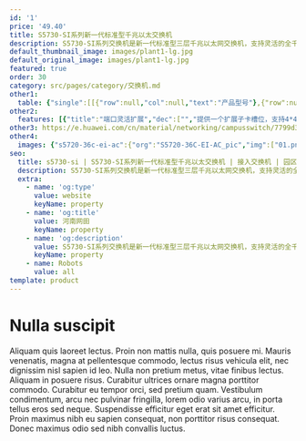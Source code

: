 ```yaml
---
id: '1'
price: '49.40'
title: S5730-SI系列新一代标准型千兆以太交换机
description: S5730-SI系列交换机是新一代标准型三层千兆以太网交换机，支持灵活的全千兆接入以及高性价比的固定万兆上行接口，同时可提供一个子卡槽位用于4*40GE上行端口的扩展，适用于企业园区接入和汇聚、数据中心接入等多种应用场景。
default_thumbnail_image: images/plant1-lg.jpg
default_original_image: images/plant1-lg.jpg
featured: true
order: 30
category: src/pages/category/交换机.md
other1: 
  table: {"single":[[{"row":null,"col":null,"text":"产品型号"},{"row":null,"col":null,"text":"S5730-48C-SI-AC"},{"row":null,"col":null,"text":"S5730-48C-PWR-SI-AC"},{"row":null,"col":null,"text":"S5730-68C-SI-AC"},{"row":null,"col":null,"text":"S5730-68C-PWR-SI-AC\nS5730-68C-PWR-SI"}],[{"row":null,"col":null,"text":"交换容量"},{"row":null,"col":null,"text":"680 Gbps/6.8 Tbps"},{"row":null,"col":null,"text":"680 Gbps/6.8 Tbps"},{"row":null,"col":null,"text":"680 Gbps/6.8 Tbps"},{"row":null,"col":null,"text":"680 Gbps/6.8 Tbps"}],[{"row":null,"col":null,"text":"包转发率"},{"row":null,"col":null,"text":"444 Mpps"},{"row":null,"col":null,"text":"444 Mpps"},{"row":null,"col":null,"text":"420 Mpps"},{"row":null,"col":null,"text":"420 Mpps"}],[{"row":null,"col":null,"text":"固定端口"},{"row":null,"col":null,"text":"24个10/100/1000Base-T，8个万兆SFP+"},{"row":null,"col":null,"text":"24个10/100/1000Base-T，8个万兆SFP+"},{"row":null,"col":null,"text":"48个10/100/1000Base-T，4个万兆SFP+"},{"row":null,"col":null,"text":"48个10/100/1000Base-T，4个万兆SFP+"}],[{"row":null,"col":null,"text":"扩展插槽"},{"row":null,"col":"4","text":"提供一个扩展插槽，可扩展支持业务插卡：\n4*40 GE QSFP+接口板\n防火墙插卡*\n"}],[{"row":null,"col":null,"text":"MAC特性"},{"row":null,"col":"4","text":"支持MAC地址自动学习和老化\n支持静态、动态、黑洞MAC表项\n支持源MAC地址过滤"}],[{"row":null,"col":null,"text":"VLAN特性"},{"row":null,"col":"4","text":"支持4K个VLAN\n支持Guest VLAN、Voice VLAN\n支持GVRP协议\n支持MUX VLAN功能\n支持基于MAC/协议/IP子网/策略/端口的VLAN\n支持1:1和N:1 VLAN Mapping功能"}],[{"row":null,"col":null,"text":"IP路由"},{"row":null,"col":"4","text":"静态路由、RIPv1/2、RIPng、OSPF、OSPFv3、ECMP、ISIS、ISISv6、BGP、BGP4+、VRRP、VRRP6"}],[{"row":null,"col":null,"text":"互通性"},{"row":null,"col":"4","text":"VBST基于VLAN生成树协议（和PVST/PVST+/RPVST 互通）\nLNP 链路类型协商协议（和DTP相似功能）\nVCMP VLAN集中管理协议（和VTP相似功能）\n\n详细的互联互通认证与报告，请访问这里。"}]]}
other2:
  features: [{"title":"端口灵活扩展","dec":["","提供一个扩展子卡槽位，支持4*40GE上行端口扩展",""]},{"title":"超大堆叠带宽","dec":["","基于4*40GE子卡及万兆固定端口，最大可提供544Gbit/s的堆叠带宽",""]},{"title":"SVF极简网络运维","dec":["","SVF（超级虚拟交换网）将园区“核心/汇聚+接入交换机+AP”的网络架构，虚拟化为一台网元，可作为SVF Client角色，即插即用，极简网络运维",""]}]
other3: https://e.huawei.com/cn/material/networking/campusswitch/7799d35001664110941aebd0afdb6f2d
other4:
  images: {"s5720-36c-ei-ac":{"org":"S5720-36C-EI-AC_pic","img":["01.png","02.png","03.png","04.png","07.png","08.png"]}}
seo:
  title: s5730-si | S5730-SI系列新一代标准型千兆以太交换机 | 接入交换机 | 园区交换机 | 交换机 | 企业网络
  description: S5730-SI系列交换机是新一代标准型三层千兆以太网交换机，支持灵活的全千兆接入以及高性价比的固定万兆上行接口，同时可提供一个子卡槽位用于4*40GE上行端口的扩展，适用于企业园区接入和汇聚、数据中心接入等多种应用场景。
  extra:
    - name: 'og:type'
      value: website
      keyName: property
    - name: 'og:title'
      value: 河南网田
      keyName: property
    - name: 'og:description'
      value: S5730-SI系列交换机是新一代标准型三层千兆以太网交换机，支持灵活的全千兆接入以及高性价比的固定万兆上行接口，同时可提供一个子卡槽位用于4*40GE上行端口的扩展，适用于企业园区接入和汇聚、数据中心接入等多种应用场景。
      keyName: property
    - name: Robots
      value: all
template: product
---
```


# Nulla suscipit

Aliquam quis laoreet lectus. Proin non mattis nulla, quis posuere mi. Mauris venenatis, magna at pellentesque commodo, lectus risus vehicula elit, nec dignissim nisl sapien id leo. Nulla non pretium metus, vitae finibus lectus. Aliquam in posuere risus. Curabitur ultrices ornare magna porttitor commodo. Curabitur eu tempor orci, sed pretium quam. Vestibulum condimentum, arcu nec pulvinar fringilla, lorem odio varius arcu, in porta tellus eros sed neque. Suspendisse efficitur eget erat sit amet efficitur. Proin maximus nibh eu sapien consequat, non porttitor risus consequat. Donec maximus odio sed nibh convallis luctus.